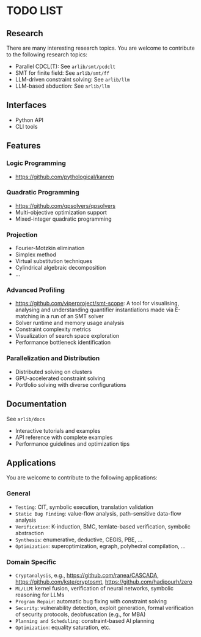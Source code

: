 # TODO LIST

## Research 

There are many interesting research topics. You are welcome to contribute to the following research topics:

- Parallel CDCL(T): See `arlib/smt/pcdclt`
- SMT for finite field: See  `arlib/smt/ff`
- LLM-driven constraint solving: See `arlib/llm`
- LLM-based abduction: See `arlib/llm`


## Interfaces

- Python API
- CLI tools


## Features

### Logic Programming 

- https://github.com/pythological/kanren


### Quadratic Programming

- https://github.com/qpsolvers/qpsolvers
- Multi-objective optimization support
- Mixed-integer quadratic programming

### Projection


- Fourier-Motzkin elimination
- Simplex method
- Virtual substitution techniques
- Cylindrical algebraic decomposition
- ...
  
### Advanced Profiling

- https://github.com/viperproject/smt-scope: A tool for visualising, analysing and understanding quantifier instantiations made via E-matching in a run of an SMT solver
- Solver runtime and memory usage analysis
- Constraint complexity metrics
- Visualization of search space exploration
- Performance bottleneck identification

### Parallelization and Distribution

- Distributed solving on clusters
- GPU-accelerated constraint solving
- Portfolio solving with diverse configurations

## Documentation

See `arlib/docs`

- Interactive tutorials and examples
- API reference with complete examples
- Performance guidelines and optimization tips

## Applications
You are welcome to contribute to the following applications:

### General

- `Testing`: CIT, symbolic execution, translation validation
- `Static Bug Finding`: value-flow analysis, path-sensitive data-flow analysis
- `Verification`: K-induction, BMC, temlate-based verification, symbolic abstraction
- `Synthesis`: enumerative, deductive, CEGIS, PBE, ...
- `Optimization`: superoptimization, egraph, polyhedral compilation, ...

### Domain Specific

- `Cryptanalysis`, e.g., https://github.com/ranea/CASCADA, https://github.com/kste/cryptosmt, https://github.com/hadipourh/zero
- `ML/LLM`: kernel fusion, verification of neural networks, symbolic reasoning for LLMs
- `Program Repair`: automatic bug fixing with constraint solving
- `Security`: vulnerability detection, exploit generation, formal verification of security protocols, deobfuscation (e.g., for MBA)
- `Planning and Scheduling`: constraint-based AI planning
- `Optimization`: equality saturation, etc.

